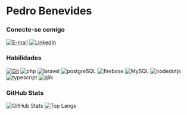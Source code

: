 # Pedro Benevides

### Conecte-se comigo
[![E-mail](https://img.shields.io/badge/-Email-000?style=for-the-badge&logo=gmail&logoColor=E94D5F)](mailto:pvsbenevides197@gmail.com)
[![LinkedIn](https://img.shields.io/badge/-LinkedIn-000?style=for-the-badge&logo=linkedin&logoColor=30A3DC)](https://www.linkedin.com/in/pedro-benevides-a81524245/)

### Habilidades
[![Git](https://img.shields.io/badge/Git-000?style=for-the-badge&logo=git&logoColor=E94D5F)](https://git-scm.com/doc) 
![php](https://img.shields.io/badge/PHP-000?style=for-the-badge&logo=php)
![laravel](https://img.shields.io/badge/LARAVEL-000?style=for-the-badge&logo=laravel)
![postgreSQL](https://img.shields.io/badge/POSTGRESQL-000?style=for-the-badge&logo=postgreSQL&logoColor=30A3DC)
![firebase](https://img.shields.io/badge/FIREBASE-000?style=for-the-badge&logo=firebase)
![MySQL](https://img.shields.io/badge/SQL-000?style=for-the-badge&logo=MySQL&logoColor=white)
![nodedotjs](https://img.shields.io/badge/NODE-000?style=for-the-badge&logo=nodedotjs)
![typescript](https://img.shields.io/badge/TYPESCRIPT-000?style=for-the-badge&logo=typescript)
![qlik](https://img.shields.io/badge/QLIK-000?style=for-the-badge&logo=qlik&logoColor=009848)


### GitHub Stats
![GitHub Stats](https://github-readme-stats.vercel.app/api?username=pedrovsbenevides&theme=transparent&bg_color=000&border_color=30A3DC&show_icons=true&icon_color=30A3DC&title_color=E94D5F&text_color=FFF&hide_title=true&hide=stars)
![Top Langs](https://github-readme-stats-git-masterrstaa-rickstaa.vercel.app/api/top-langs/?username=pedrovsbenevides&layout=compact&bg_color=000&border_color=30A3DC&title_color=E94D5F&text_color=FFF)
